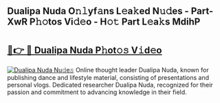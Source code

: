 ## Dualipa Nuda O𝚗𝚕yf𝚊ns L𝚎a𝚔ed N𝚞𝚍es - Part-XwR P𝚑𝚘tos Vi𝚍𝚎o - H𝚘𝚝 Part L𝚎a𝚔s MdihP

# <h2><a href="http://kf9orf0.oniu.top/?m=Dualipa+Nuda">🔗👉 🔴 Dualipa Nuda P𝚑ot𝚘𝚜 V𝚒d𝚎o</a></h2>

[![Dualipa Nuda Nu𝚍e𝚜](https://i.imgur.com/0qMVB7G.gif)](http://kf9orf0.oniu.top/?m=Dualipa+Nuda)
Online thought leader Dualipa Nuda, known for publishing dance and lifestyle material, consisting of presentations and personal vlogs. Dedicated researcher Dualipa Nuda, recognized for their passion and commitment to advancing knowledge in their field.  
